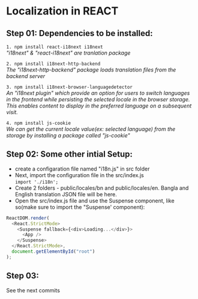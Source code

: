 # Localization in REACT
## Step 01: Dependencies to be installed:

`1. npm install react-i18next i18next`  
*"i18next" & "react-i18next" are tranlation package*    

`2. npm install i18next-http-backend`   
*The "i18next-http-backend" package loads translation files from the backend server*

`3. npm install i18next-browser-languagedetector`   
*An "i18next plugin" which provide an option for users to switch languages in the frontend while persisting the selected locale in the browser storage. This enables content to display in the preferred language on a subsequent visit.*

`4. npm install js-cookie`  
*We can get the current locale value(ex: selected language) from the storage by installing a package called "js-cookie"*

## Step 02: Some other intial Setup:
- create a configaration file named "i18n.js" in src folder
- Next, import the configuration file in the src/index.js   
`import './i18n';`  
- Create 2 folders - public/locales/bn and public/locales/en. Bangla and English translation JSON file will be here.
-  Open the src/index.js file and use the Suspense component, like so(make sure to import the "Suspense' component):  
```js
ReactDOM.render(
  <React.StrictMode>
    <Suspense fallback={<div>Loading...</div>}>
      <App />
    </Suspense>
  </React.StrictMode>,
  document.getElementById("root")
);
``` 

## Step 03: 
See the next commits




